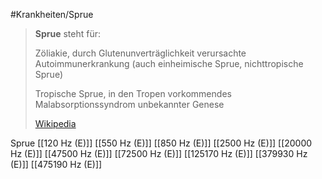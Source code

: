 #Krankheiten/Sprue

> **Sprue** steht für:
>
> 
>
> Zöliakie, durch Glutenunverträglichkeit verursachte Autoimmunerkrankung (auch einheimische Sprue, nichttropische Sprue)
>
> Tropische Sprue,  in den Tropen vorkommendes Malabsorptionssyndrom unbekannter Genese
>
> [Wikipedia](https://de.wikipedia.org/wiki/Sprue)

Sprue
[[120 Hz (E)]]
[[550 Hz (E)]]
[[850 Hz (E)]]
[[2500 Hz (E)]]
[[20000 Hz (E)]]
[[47500 Hz (E)]]
[[72500 Hz (E)]]
[[125170 Hz (E)]]
[[379930 Hz (E)]]
[[475190 Hz (E)]]